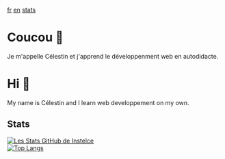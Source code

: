 [fr](https://github.com/Instelce#coucou-) [en](https://github.com/Instelce#hi-) [stats](https://github.com/Instelce#stats)

# Coucou 👋

Je m'appelle Célestin et j'apprend le développenment web en autodidacte.


# Hi 👋

My name is Célestin and I learn web developpement on my own.


Stats
-
[![Les Stats GitHub de Instelce](https://github-readme-stats.vercel.app/api?username=Instelce&theme=material-palenight)](https://github.com/Instelce) <br/>
[![Top Langs](https://github-readme-stats.vercel.app/api/top-langs/?username=Instelce&layout=compact&theme=material-palenight)](https://github.com/Instelce)
